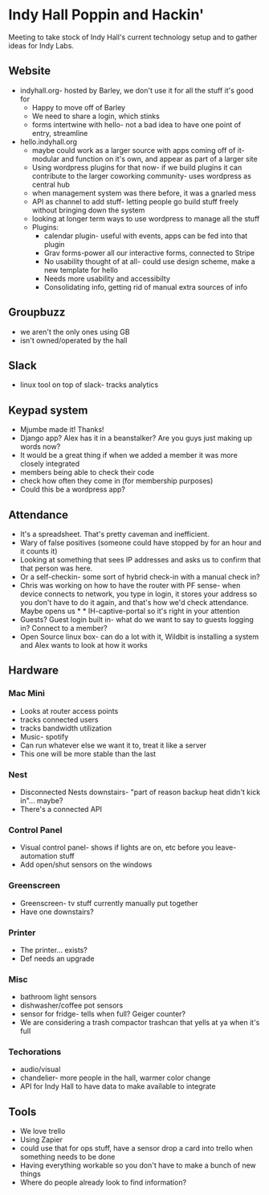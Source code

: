 # Indy Hall Poppin and Hackin'

Meeting to take stock of Indy Hall's current technology setup and to gather ideas for Indy Labs.

## Website
* indyhall.org- hosted by Barley, we don't use it for all the stuff it's good for
  * Happy to move off of Barley
  * We need to share a login, which stinks
  * forms intertwine with hello- not a bad idea to have one point of entry, streamline
* hello.indyhall.org
  * maybe could work as a larger source with apps coming off of it- modular and function on it's own, and appear as part of a larger site
  * Using wordpress plugins for that now- if we build plugins it can contribute to the larger coworking community- uses wordpress as central hub
  * when management system was there before, it was a gnarled mess
  * API as channel to add stuff- letting people go build stuff freely without bringing down the system
  * looking at longer term ways to use wordpress to manage all the stuff
  * Plugins:
    * calendar plugin- useful with events, apps can be fed into that plugin
    * Grav forms-power all our interactive forms, connected to Stripe
    * No usability thought of at all- could use design scheme, make a new template for hello
    * Needs more usability and accessibilty
    * Consolidating info, getting rid of manual extra sources of info

## Groupbuzz
* we aren't the only ones using GB
* isn't owned/operated by the hall

## Slack
* linux tool on top of slack- tracks analytics

## Keypad system
* Mjumbe made it! Thanks!
* Django app? Alex has it in a beanstalker? Are you guys just making up words now?
* It would be a great thing if when we added a member it was more closely integrated
* members being able to check their code
* check how often they come in (for membership purposes)
* Could this be a wordpress app?

## Attendance
* It's a spreadsheet. That's pretty caveman and inefficient.
* Wary of false positives (someone could have stopped by for an hour and it counts it)
* Looking at something that sees IP addresses and asks us to confirm that that person was here.
* Or a self-checkin- some sort of hybrid check-in with a manual check in?
* Chris was working on how to have the router with PF sense- when device connects to network, you type in login, it stores your address so you don't have to do it again, and that's how we'd check attendance. Maybe opens us * * IH-captive-portal so it's right in your attention
* Guests? Guest login built in- what do we want to say to guests logging in? Connect to a member?
* Open Source linux box- can do a lot with it, Wildbit is installing a system and Alex wants to look at how it works

## Hardware

### Mac Mini
* Looks at router access points
* tracks connected users
* tracks bandwidth utilization
* Music- spotify
* Can run whatever else we want it to, treat it like a server
* This one will be more stable than the last

### Nest
* Disconnected Nests downstairs- "part of reason backup heat didn't kick in"... maybe?
* There's a connected API

### Control Panel
* Visual control panel- shows if lights are on, etc before you leave- automation stuff
* Add open/shut sensors on the windows

### Greenscreen
* Greenscreen- tv stuff currently manually put together
* Have one downstairs?

### Printer
* The printer... exists?
* Def needs an upgrade

### Misc
* bathroom light sensors
* dishwasher/coffee pot sensors
* sensor for fridge- tells when full? Geiger counter?
* We are considering a trash compactor trashcan that yells at ya when it's full

### Techorations
* audio/visual
* chandelier- more people in the hall, warmer color change
* API for Indy Hall to have data to make available to integrate

## Tools
* We love trello
* Using Zapier
* could use that for ops stuff, have a sensor drop a card into trello when something needs to be done
* Having everything workable so you don't have to make a bunch of new things
* Where do people already look to find information?
